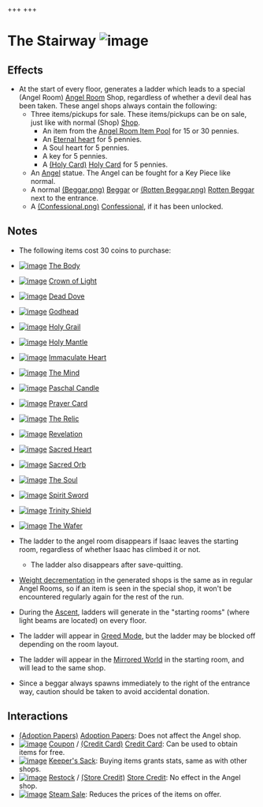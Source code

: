+++
+++

 # The Stairway ![image](/image/The_Stairway.png) 

Effects
---------


* At the start of every floor, generates a ladder which leads to a special (Angel Room) [Angel Room](/wiki/Angel_Room "Angel Room") Shop, regardless of whether a devil deal has been taken. These angel shops always contain the following:
	+ Three items/pickups for sale. These items/pickups can be on sale, just like with normal (Shop) [Shop](/wiki/Shop "Shop").
		- An item from the [Angel Room Item Pool](/wiki/Angel_Room_(Item_Pool) "Angel Room (Item Pool)") for 15 or 30 pennies.
		- An [Eternal heart](/wiki/Hearts "Hearts") for 5 pennies.
		- A Soul heart for 5 pennies.
		- A key for 5 pennies.
		- A [(Holy Card)](/wiki/Holy_Card "Holy Card") [Holy Card](/wiki/Holy_Card "Holy Card") for 5 pennies.
	+ An [Angel](/wiki/Angel "Angel") statue. The Angel can be fought for a Key Piece like normal.
	+ A normal [(Beggar.png)](https://static.wikia.nocookie.net/bindingofisaacre_gamepedia/images/f/fa/Beggar.png/revision/latest?cb=20210821090921) [Beggar](/wiki/Beggar#Beggar "Beggar") or [(Rotten Beggar.png)](https://static.wikia.nocookie.net/bindingofisaacre_gamepedia/images/2/2a/Rotten_Beggar.png/revision/latest?cb=20210825165538) [Rotten Beggar](/wiki/Beggar#Rotten_Beggar "Beggar") next to the entrance.
	+ A [(Confessional.png)](https://static.wikia.nocookie.net/bindingofisaacre_gamepedia/images/1/1d/Confessional.png/revision/latest?cb=20210824103001) [Confessional](/wiki/Machines#Confessional "Machines"), if it has been unlocked.


Notes
-------


* The following items cost 30 coins to purchase:



* [![image](/image/The_Body.png)](/wiki/The_Body "The Body") [The Body](/wiki/The_Body "The Body")
* [![image](/image/Crown_of_Light.png)](/wiki/Crown_of_Light "Crown of Light") [Crown of Light](/wiki/Crown_of_Light "Crown of Light")
* [![image](/image/Dead_Dove.png)](/wiki/Dead_Dove "Dead Dove") [Dead Dove](/wiki/Dead_Dove "Dead Dove")
* [![image](/image/Godhead.png)](/wiki/Godhead "Godhead") [Godhead](/wiki/Godhead "Godhead")
* [![image](/image/Holy_Grail.png)](/wiki/Holy_Grail "Holy Grail") [Holy Grail](/wiki/Holy_Grail "Holy Grail")
* [![image](/image/Holy_Mantle.png)](/wiki/Holy_Mantle "Holy Mantle") [Holy Mantle](/wiki/Holy_Mantle "Holy Mantle")
* [![image](/image/Immaculate_Heart.png)](/wiki/Immaculate_Heart "Immaculate Heart") [Immaculate Heart](/wiki/Immaculate_Heart "Immaculate Heart")
* [![image](/image/The_Mind.png)](/wiki/The_Mind "The Mind") [The Mind](/wiki/The_Mind "The Mind")
* [![image](/image/Paschal_Candle.png)](/wiki/Paschal_Candle "Paschal Candle") [Paschal Candle](/wiki/Paschal_Candle "Paschal Candle")
* [![image](/image/Prayer_Card.png)](/wiki/Prayer_Card "Prayer Card") [Prayer Card](/wiki/Prayer_Card "Prayer Card")
* [![image](/image/The_Relic.png)](/wiki/The_Relic "The Relic") [The Relic](/wiki/The_Relic "The Relic")
* [![image](/image/Revelation.png)](/wiki/Revelation "Revelation") [Revelation](/wiki/Revelation "Revelation")
* [![image](/image/Sacred_Heart.png)](/wiki/Sacred_Heart "Sacred Heart") [Sacred Heart](/wiki/Sacred_Heart "Sacred Heart")
* [![image](/image/Sacred_Orb.png)](/wiki/Sacred_Orb "Sacred Orb") [Sacred Orb](/wiki/Sacred_Orb "Sacred Orb")
* [![image](/image/The_Soul.png)](/wiki/The_Soul "The Soul") [The Soul](/wiki/The_Soul "The Soul")
* [![image](/image/Spirit_Sword.png)](/wiki/Spirit_Sword "Spirit Sword") [Spirit Sword](/wiki/Spirit_Sword "Spirit Sword")
* [![image](/image/Trinity_Shield.png)](/wiki/Trinity_Shield "Trinity Shield") [Trinity Shield](/wiki/Trinity_Shield "Trinity Shield")
* [![image](/image/The_Wafer.png)](/wiki/The_Wafer "The Wafer") [The Wafer](/wiki/The_Wafer "The Wafer")



* The ladder to the angel room disappears if Isaac leaves the starting room, regardless of whether Isaac has climbed it or not.
	+ The ladder also disappears after save-quitting.
* [Weight decrementation](/wiki/Item_Pool#Weight_Decrementation "Item Pool") in the generated shops is the same as in regular Angel Rooms, so if an item is seen in the special shop, it won't be encountered regularly again for the rest of the run.
* During the [Ascent](/wiki/Ascent "Ascent"), ladders will generate in the "starting rooms" (where light beams are located) on every floor.
* The ladder will appear in [Greed Mode](/wiki/Greed_Mode "Greed Mode"), but the ladder may be blocked off depending on the room layout.
* The ladder will appear in the [Mirrored World](/wiki/Mirrored_World "Mirrored World") in the starting room, and will lead to the same shop.
* Since a beggar always spawns immediately to the right of the entrance way, caution should be taken to avoid accidental donation.


Interactions
--------------


* [(Adoption Papers)](/wiki/Adoption_Papers "Adoption Papers") [Adoption Papers](/wiki/Adoption_Papers "Adoption Papers"): Does not affect the Angel shop.
* [![image](/image/Coupon.png)](/wiki/Coupon "Coupon") [Coupon](/wiki/Coupon "Coupon") / [(Credit Card)](/wiki/Credit_Card "Credit Card") [Credit Card](/wiki/Credit_Card "Credit Card"): Can be used to obtain items for free.
* [![image](/image/Keeper%27s_Sack.png)](/wiki/Keeper%27s_Sack "Keeper's Sack") [Keeper's Sack](/wiki/Keeper%27s_Sack "Keeper's Sack"): Buying items grants stats, same as with other shops.
* [![image](/image/Restock.png)](/wiki/Restock "Restock") [Restock](/wiki/Restock "Restock") / [(Store Credit)](/wiki/Store_Credit "Store Credit") [Store Credit](/wiki/Store_Credit "Store Credit"): No effect in the Angel shop.
* [![image](/image/Steam_Sale.png)](/wiki/Steam_Sale "Steam Sale") [Steam Sale](/wiki/Steam_Sale "Steam Sale"): Reduces the prices of the items on offer.


